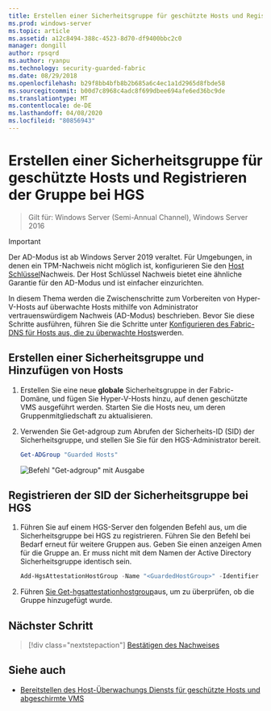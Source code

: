 ```yaml
---
title: Erstellen einer Sicherheitsgruppe für geschützte Hosts und Registrieren der Gruppe bei HGS
ms.prod: windows-server
ms.topic: article
ms.assetid: a12c8494-388c-4523-8d70-df9400bbc2c0
manager: dongill
author: rpsqrd
ms.author: ryanpu
ms.technology: security-guarded-fabric
ms.date: 08/29/2018
ms.openlocfilehash: b29f8bb4bfb8b2b685a6c4ec1a1d2965d8fbde58
ms.sourcegitcommit: b00d7c8968c4adc8f699dbee694afe6ed36bc9de
ms.translationtype: MT
ms.contentlocale: de-DE
ms.lasthandoff: 04/08/2020
ms.locfileid: "80856943"
---
```

# <a name="create-a-security-group-for-guarded-hosts-and-register-the-group-with-hgs"></a>Erstellen einer Sicherheitsgruppe für geschützte Hosts und Registrieren der Gruppe bei HGS

>Gilt für: Windows Server (Semi-Annual Channel), Windows Server 2016

>[!IMPORTANT]
>Der AD-Modus ist ab Windows Server 2019 veraltet. Für Umgebungen, in denen ein TPM-Nachweis nicht möglich ist, konfigurieren Sie den [Host Schlüssel](guarded-fabric-initialize-hgs-key-mode.md)Nachweis. Der Host Schlüssel Nachweis bietet eine ähnliche Garantie für den AD-Modus und ist einfacher einzurichten. 


In diesem Thema werden die Zwischenschritte zum Vorbereiten von Hyper-V-Hosts auf überwachte Hosts mithilfe von Administrator vertrauenswürdigem Nachweis (AD-Modus) beschrieben. Bevor Sie diese Schritte ausführen, führen Sie die Schritte unter [Konfigurieren des Fabric-DNS für Hosts aus, die zu überwachte Hosts](guarded-fabric-configuring-fabric-dns-ad.md)werden.


## <a name="create-a-security-group-and-add-hosts"></a>Erstellen einer Sicherheitsgruppe und Hinzufügen von Hosts

1. Erstellen Sie eine neue **globale** Sicherheitsgruppe in der Fabric-Domäne, und fügen Sie Hyper-V-Hosts hinzu, auf denen geschützte VMS ausgeführt werden. Starten Sie die Hosts neu, um deren Gruppenmitgliedschaft zu aktualisieren.

2. Verwenden Sie Get-adgroup zum Abrufen der Sicherheits-ID (SID) der Sicherheitsgruppe, und stellen Sie Sie für den HGS-Administrator bereit. 

    ```powershell
    Get-ADGroup "Guarded Hosts"
    ```

    ![Befehl "Get-adgroup" mit Ausgabe](../media/Guarded-Fabric-Shielded-VM/guarded-host-get-adgroup.png)

## <a name="register-the-sid-of-the-security-group-with-hgs"></a>Registrieren der SID der Sicherheitsgruppe bei HGS  

1. Führen Sie auf einem HGS-Server den folgenden Befehl aus, um die Sicherheitsgruppe bei HGS zu registrieren. 
   Führen Sie den Befehl bei Bedarf erneut für weitere Gruppen aus. 
   Geben Sie einen anzeigen Amen für die Gruppe an. 
   Er muss nicht mit dem Namen der Active Directory Sicherheitsgruppe identisch sein. 

   ```powershell
   Add-HgsAttestationHostGroup -Name "<GuardedHostGroup>" -Identifier "<SID>"
   ```

2. Führen [Sie Get-hgsattestationhostgroup](https://technet.microsoft.com/library/mt652172.aspx)aus, um zu überprüfen, ob die Gruppe hinzugefügt wurde. 

## <a name="next-step"></a>Nächster Schritt

> [!div class="nextstepaction"]
> [Bestätigen des Nachweises](guarded-fabric-confirm-hosts-can-attest-successfully.md)


## <a name="see-also"></a>Siehe auch

- [Bereitstellen des Host-Überwachungs Diensts für geschützte Hosts und abgeschirmte VMS](guarded-fabric-deploying-hgs-overview.md)
